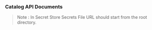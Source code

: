 ### Catalog API Documents

> Note : In Secret Store Secrets File URL should start from the root directory.